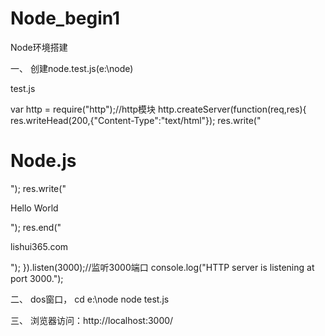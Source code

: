 # Node_begin1
Node环境搭建

一、
创建node.test.js(e:\node)

test.js

var http = require("http");//http模块
http.createServer(function(req,res){
	res.writeHead(200,{"Content-Type":"text/html"});
	res.write("<h1>Node.js</h1>");
	res.write("<p>Hello World</p>");
	res.end("<p>lishui365.com</p>");
}).listen(3000);//监听3000端口
console.log("HTTP server is listening at port 3000.");

二、
dos窗口，
cd e:\node
node test.js

三、
浏览器访问：http://localhost:3000/
